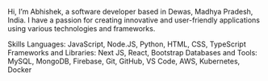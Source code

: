 Hi, I’m Abhishek, a software developer based in Dewas, Madhya Pradesh, India. I have a passion for creating innovative and user-friendly applications using various technologies and frameworks.

Skills
Languages: JavaScript, Node.JS, Python, HTML, CSS, TypeScript
Frameworks and Libraries: Next JS, React, Bootstrap
Databases and Tools: MySQL, MongoDB, Firebase, Git, GitHub, VS Code, AWS, Kubernetes, Docker
